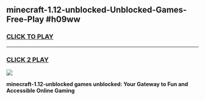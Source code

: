 
## minecraft-1.12-unblocked-Unblocked-Games-Free-Play #h09ww
<h3>
<a href="https://us.freeplayer.one?title=minecraft-1.12-unblocked&ref=9M">CLICK TO PLAY</a></h3>
<hr>

<h3>
<a href="https://us.freeplayer.one?title=minecraft-1.12-unblocked&ref=9M">CLICK 2 PLAY</a>
  
</h3>

<a href="https://us.freeplayer.one?title=minecraft-1.12-unblocked&ref=9M"><img src="https://clearcache.store/games.png"></a>


**minecraft-1.12-unblocked games unblocked: Your Gateway to Fun and Accessible Online Gaming**
